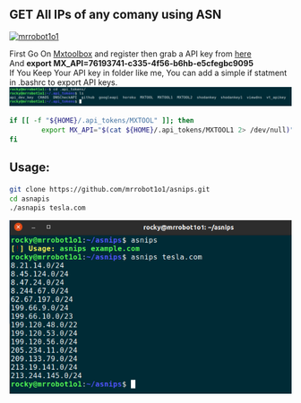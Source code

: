 ## GET All IPs of any comany using ASN
<p align="left"> <a href="https://twitter.com/mrrobot1o1" target="blank"><img src="https://img.shields.io/twitter/follow/mrrobot1o1?logo=twitter&style=for-the-badge" alt="mrrobot1o1" /></a></p>

First Go On [Mxtoolbox](https://mxtoolbox.com) and register then grab a API key from [here](https://mxtoolbox.com/user/api) \
And **export MX_API=76193741-c335-4f56-b6hb-e5cfegbc9095** \
If You Keep Your API key in folder like me, You can add a simple if statment in .bashrc to export API keys.
![API KEYS ](img/img.png)
```bash
if [[ -f "${HOME}/.api_tokens/MXTOOL" ]]; then
        export MX_API="$(cat ${HOME}/.api_tokens/MXTOOL1 2> /dev/null)"
fi
```

## Usage:
```bash
git clone https://github.com/mrrobot1o1/asnips.git
cd asnapis
./asnapis tesla.com
```
![tool](img/tool.png)

